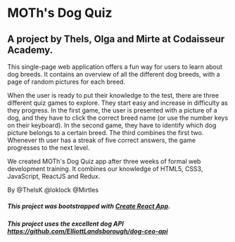 # MOTh's Dog Quiz
## A project by Thels, Olga and Mirte at Codaisseur Academy.
This single-page web application offers a fun way for users to learn about dog breeds. It contains an overview of all the different dog breeds, with a page of random pictures for each breed. 

When the user is ready to put their knowledge to the test, there are three different quiz games to explore. They start easy and increase in difficulty as they progress. In the first game, the user is presented with a picture of a dog, and they have to click the correct breed name (or use the number keys on their keyboard). In the second game, they have to identify which dog picture belongs to a certain breed. The third combines the first two. Whenever th user has a streak of five correct answers, the game progresses to the next level. 

We created MOTh's Dog Quiz app after three weeks of formal web development training. It combines our knowledge of HTML5, CSS3, JavaScript, ReactJS and Redux.

By @ThelsK @loklock @Mirtles

##### This project was bootstrapped with [Create React App](https://github.com/facebook/create-react-app).
##### This project uses the excellent dog API https://github.com/ElliottLandsborough/dog-ceo-api
